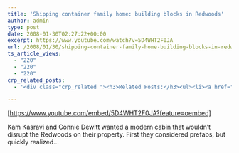 ```yaml
---
title: 'Shipping container family home: building blocks in Redwoods'
author: admin
type: post
date: 2008-01-30T02:27:22+00:00
excerpt: https://www.youtube.com/watch?v=5D4WHT2F0JA
url: /2008/01/30/shipping-container-family-home-building-blocks-in-redwoods/
ts_article_views:
  - "220"
  - "220"
  - "220"
crp_related_posts:
  - '<div class="crp_related "><h3>Related Posts:</h3><ul><li><a href="https://scdhub.org/2017/12/25/wastewater-treatment-and-biosolids-management/"    ><img src="https://scdhub.org/wp-content/uploads/2017/12/wastewater-treatment-and-biosoli-150x150.jpg" alt="Wastewater treatment and Biosolids management" title="Wastewater treatment and Biosolids management" width="150" height="150" class="crp_thumb crp_featured" /><span class="crp_title">Wastewater treatment and Biosolids management</span></a></li><li><a href="https://scdhub.org/2017/12/29/walking-in-sabinas-shoes-world-vision/"    ><img src="https://scdhub.org/wp-content/uploads/2017/12/walking-in-sabinas-shoes-world-v-150x150.jpg" alt="Walking in Sabinas Shoes &#8211; World Vision" title="Walking in Sabinas Shoes &#8211; World Vision" width="150" height="150" class="crp_thumb crp_featured" /><span class="crp_title">Walking in Sabinas Shoes &#8211; World Vision</span></a></li><li><a href="https://scdhub.org/2017/07/24/boat-builders-incredible-20ft-shipping-container-home/"    ><img src="https://scdhub.org/wp-content/uploads/2017/07/boat-builder-8217-s-incredible-20ft-shipping-container-home-150x150.jpg" alt="Boat Builder&#8217;s Incredible 20ft Shipping Container Home" title="Boat Builder&#8217;s Incredible 20ft Shipping Container Home" width="150" height="150" class="crp_thumb crp_featured" /><span class="crp_title">Boat Builder&#8217;s Incredible 20ft Shipping Container Home</span></a></li><li><a href="https://scdhub.org/2017/12/12/8704/"    ><img src="https://scdhub.org/wp-content/uploads/2017/12/8704-150x150.jpg" alt="Our Complete Rain Water System Explained" title="Our Complete Rain Water System Explained" width="150" height="150" class="crp_thumb crp_featured" /><span class="crp_title">Our Complete Rain Water System Explained</span></a></li><li><a href="https://scdhub.org/2017/07/28/8006/"    ><img src="https://scdhub.org/wp-content/uploads/2017/07/hqdefault-150x150.jpg" alt="Music" title="Music" width="150" height="150" class="crp_thumb crp_featured" /><span class="crp_title">Music</span></a></li><li><a href="https://scdhub.org/2017/07/09/evans-shipping-container/"    ><img src="https://scdhub.org/wp-content/plugins/contextual-related-posts/default.png" alt="Evans Shipping Container" title="Evans Shipping Container" width="150" height="150" class="crp_thumb crp_default" /><span class="crp_title">Evans Shipping Container</span></a></li></ul><div class="crp_clear"></div></div>'

---
```

[https://www.youtube.com/embed/5D4WHT2F0JA?feature=oembed] 

Kam Kasravi and Connie Dewitt wanted a modern cabin that wouldn&#8217;t disrupt the Redwoods on their property. First they considered prefabs, but quickly realized&#8230;